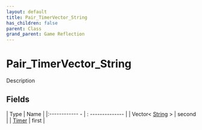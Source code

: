 ```yaml
---
layout: default
title: Pair_TimerVector_String
has_children: false
parent: Class
grand_parent: Game Reflection
---
```

# Pair_TimerVector_String
Description 

## Fields
| Type | Name |
|:------------ - | : -------------- |
| Vector< [String](game-reflection/components/string.md) > | second |
| [Timer](game-reflection/classes/timer.md) | first |

